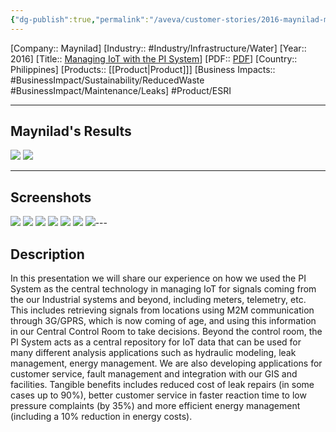 ```yaml
---
{"dg-publish":true,"permalink":"/aveva/customer-stories/2016-maynilad-managing-io-t-with-the-pi-system/"}
---
```


[Company:: Maynilad]
[Industry:: #Industry/Infrastructure/Water]
[Year:: 2016]
[Title:: [Managing IoT with the PI System](https://resources.osisoft.com/presentations/maynilad-water-services--managing-iot-with-the-pi-system/)]
[PDF:: [PDF](https://cdn.osisoft.com/osi/presentations/2016-users-conference-emea-berlin/2016-users-conference-emea-berlin-d1-GISTrack-E065-CompanyName-Castillo-Maynilad-Water-Services-Managing-IoT-with-the-PI-System.pdf)]
[Country:: Philippines]
[Products:: [[Product\|Product]]]
[Business Impacts:: #BusinessImpact/Sustainability/ReducedWaste #BusinessImpact/Maintenance/Leaks]
   #Product/ESRI 

---
## Maynilad's Results
![](https://i.imgur.com/NIC3G75.png)
![](https://i.imgur.com/aCTVUez.png)

---
## Screenshots
![](https://i.imgur.com/CwFzalu.png)
![](https://i.imgur.com/mL1f053.png)
![](https://i.imgur.com/FUHJXSU.png)
![](https://i.imgur.com/5VjNXUA.png)
![](https://i.imgur.com/YXjodU7.png)
![](https://i.imgur.com/LnaYCJq.png)
![](https://i.imgur.com/eww2o6q.png)---
## Description
In this presentation we will share our experience on how we used the PI System as the central technology in managing IoT for signals coming from the our Industrial systems and beyond, including meters, telemetry, etc. This includes retrieving signals from locations using M2M communication through 3G/GPRS, which is now coming of age, and using this information in our Central Control Room to take decisions. Beyond the control room, the PI System acts as a central repository for IoT data that can be used for many different analysis applications such as hydraulic modeling, leak management, energy management. We are also developing applications for customer service, fault management and integration with our GIS and facilities. Tangible benefits includes reduced cost of leak repairs (in some cases up to 90%), better customer service in faster reaction time to low pressure complaints (by 35%) and more efficient energy management (including a 10% reduction in energy costs).